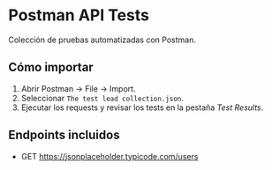 # Postman API Tests

Colección de pruebas automatizadas con Postman.

## Cómo importar
1. Abrir Postman → File → Import.
2. Seleccionar `The test lead collection.json`.
3. Ejecutar los requests y revisar los tests en la pestaña *Test Results*.

## Endpoints incluidos
- GET https://jsonplaceholder.typicode.com/users
